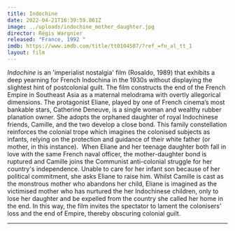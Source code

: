 ```yaml
---
title: Indochine
date: 2022-04-21T16:39:59.861Z
image: ../uploads/indochine_mother_daughter.jpg
director: Régis Wargnier
released: "France, 1992 "
imdb: https://www.imdb.com/title/tt0104507/?ref_=fn_al_tt_1
layout: film
---
```

*Indochine* is an 'imperialist nostalgia' film (Rosaldo, 1989) that exhibits a deep yearning for French Indochina in the 1930s without displaying the slightest hint of postcolonial guilt.  The film constructs the end of the French Empire in Southeast Asia as a maternal melodrama with overtly allegorical dimensions. The  protagonist Eliane, played by one of French cinema’s most bankable stars, Catherine Deneuve, is a single woman and wealthy rubber planation owner. She adopts the orphaned daughter of royal Indochinese friends, Camille, and  the two develop a close bond. This family constellation reinforces the colonial trope which imagines the colonised subjects as infants, relying on the protection and guidance of their white father (or mother, in this instance).  When Eliane and her teenage daughter both fall in love with the same French naval officer, the mother-daughter bond is ruptured and Camille joins the Communist anti-colonial struggle for her country's independence. Unable to care for her infant son because of her political commitment, she asks Eliane to raise him. Whilst Camille is cast as the monstrous mother who abandons her child, Eliane is imagined as the victimised mother who has nurtured the her Indochinese children, only to lose her daughter and be expelled from the country she called her home in the end. In this way, the film invites the spectator to  lament the colonisers’ loss and the end of Empire, thereby obscuring colonial guilt. 

- - -

[](applewebdata://80621CD2-2BC6-4831-A75D-DDC6D60A14FF#_ednref1)